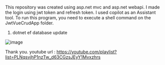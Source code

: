 This repository was created using asp.net mvc and asp.net webapi.
I made the login using jwt token and refresh token.
I used copilot as an Assistant tool.
To run this program, you need to execute a shell command on the JwtVueCrudApp folder.

1. dotnet ef database update

![image](https://github.com/tigersarang/aspnetmvc_api/assets/5335567/5ea9cb03-53ee-4084-8461-173ff1249a8e)

Thank you.
youtube url : https://youtube.com/playlist?list=PLNqsvjhP1nzTw_d63CGzsJEyY1Mvxzhrs
